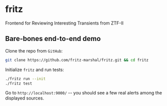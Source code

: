 # fritz

Frontend for Reviewing Interesting Transients from ZTF-II

## Bare-bones end-to-end demo

Clone the repo from `GitHub`:
```bash
git clone https://github.com/fritz-marshal/fritz.git && cd fritz
```

Initialize `fritz` and run tests:

```bash
./fritz run --init
./fritz test
```

Go to `http://localhost:9000/` -- you should see a few real alerts among the displayed sources.